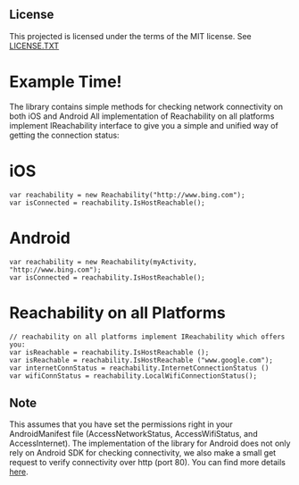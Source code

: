 
## License
This projected is licensed under the terms of the MIT license.
See [LICENSE.TXT](LICENSE.TXT)

# Example Time!

The library contains simple methods for checking network connectivity on both iOS and Android
All implementation of Reachability on all platforms implement IReachability interface to give you a simple and unified way of getting the connection status:

# iOS
    var reachability = new Reachability("http://www.bing.com");
	var isConnected = reachability.IsHostReachable();

# Android
    var reachability = new Reachability(myActivity, "http://www.bing.com");
	var isConnected = reachability.IsHostReachable();
	

# Reachability on all Platforms
    // reachability on all platforms implement IReachability which offers you:
	var isReachable = reachability.IsHostReachable ();
	var isReachable = reachability.IsHostReachable ("www.google.com");
	var internetConnStatus = reachability.InternetConnectionStatus ()
	var wifiConnStatus = reachability.LocalWifiConnectionStatus();
	


## Note
This assumes that you have set the permissions right in your AndroidManifest file (AccessNetworkStatus, AccessWifiStatus, and AccessInternet). 
The implementation of the library for Android does not only rely on Android SDK for checking connectivity, we also make a small get request to verify connectivity over http (port 80). You can find more details [here](http://stackoverflow.com/questions/8919083/checking-host-reachability-availability-in-android). 
